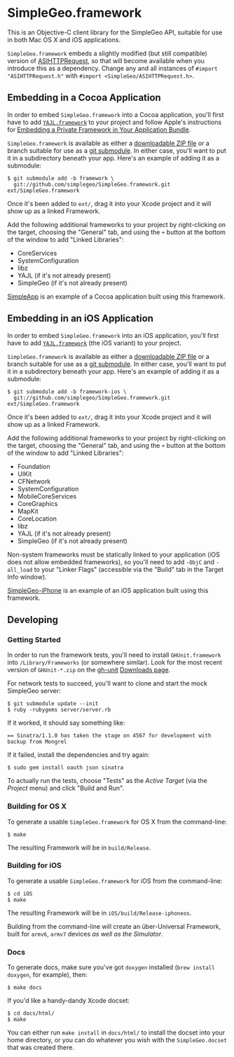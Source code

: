 # SimpleGeo.framework

This is an Objective-C client library for the SimpleGeo API, suitable for use
in both Mac OS X and iOS applications.

`SimpleGeo.framework` embeds a slightly modified (but still compatible) version
of [ASIHTTPRequest](http://allseeing-i.com/ASIHTTPRequest/), so that will
become available when you introduce this as a dependency. Change any and all
instances of `#import "ASIHTTPRequest.h"` with `#import
<SimpleGeo/ASIHTTPRequest.h>`.

## Embedding in a Cocoa Application

In order to embed `SimpleGeo.framework` into a Cocoa application, you'll first
have to add [`YAJL.framework`](https://github.com/gabriel/yajl-objc/downloads)
to your project and follow Apple's instructions for [Embedding a Private
Framework in Your Application
Bundle](http://developer.apple.com/library/mac/documentation/MacOSX/Conceptual/BPFrameworks/Tasks/CreatingFrameworks.html#//apple_ref/doc/uid/20002258-106880).

`SimpleGeo.framework` is available as either a [downloadable ZIP
file](https://github.com/simplegeo/SimpleGeo.framework/downloads) or a branch
suitable for use as a [git
submodule](http://book.git-scm.com/5_submodules.html). In either case, you'll
want to put it in a subdirectory beneath your app. Here's an example of adding
it as a submodule:

    $ git submodule add -b framework \
      git://github.com/simplegeo/SimpleGeo.framework.git ext/SimpleGeo.framework

Once it's been added to `ext/`, drag it into your Xcode project and it will
show up as a linked Framework.

Add the following additional frameworks to your project by right-clicking on
the target, choosing the "General" tab, and using the `+` button at the bottom
of the window to add "Linked Libraries":

* CoreServices
* SystemConfiguration
* libz
* YAJL (if it's not already present)
* SimpleGeo (if it's not already present)

[SimpleApp](https://github.com/simplegeo/SimpleApp) is an example of a Cocoa
application built using this framework.

## Embedding in an iOS Application

In order to embed `SimpleGeo.framework` into an iOS application, you'll first
have to add [`YAJL.framework`](https://github.com/gabriel/yajl-objc/downloads)
(the iOS variant) to your project.

`SimpleGeo.framework` is available as either a [downloadable ZIP
file](https://github.com/simplegeo/SimpleGeo.framework/downloads) or a branch
suitable for use as a [git
submodule](http://book.git-scm.com/5_submodules.html). In either case, you'll
want to put it in a subdirectory beneath your app. Here's an example of adding
it as a submodule:

    $ git submodule add -b framework-ios \
      git://github.com/simplegeo/SimpleGeo.framework.git ext/SimpleGeo.framework

Once it's been added to `ext/`, drag it into your Xcode project and it will
show up as a linked Framework.

Add the following additional frameworks to your project by right-clicking on
the target, choosing the "General" tab, and using the `+` button at the bottom
of the window to add "Linked Libraries":

* Foundation
* UIKit
* CFNetwork
* SystemConfiguration
* MobileCoreServices
* CoreGraphics
* MapKit
* CoreLocation
* libz
* YAJL (if it's not already present)
* SimpleGeo (if it's not already present)

Non-system frameworks must be statically linked to your application (iOS does
not allow embedded frameworks), so you'll need to add `-ObjC` and `-all_load`
to your "Linker Flags" (accessible via the "Build" tab in the Target Info
window).

[SimpleGeo-iPhone](https://github.com/simplegeo/SimpleGeo-iPhone) is an example
of an iOS application built using this framework.

## Developing

### Getting Started

In order to run the framework tests, you'll need to install `GHUnit.framework`
into `/Library/Frameworks` (or somewhere similar). Look for the most recent
version of `GHUnit-*.zip` on the [gh-unit](https://github.com/gabriel/gh-unit)
[Downloads page](https://github.com/gabriel/gh-unit/downloads).

For network tests to succeed, you'll want to clone and start the mock SimpleGeo
server:

    $ git submodule update --init
    $ ruby -rubygems server/server.rb

If it worked, it should say something like:

    == Sinatra/1.1.0 has taken the stage on 4567 for development with backup from Mongrel

If it failed, install the dependencies and try again:

    $ sudo gem install oauth json sinatra

To actually run the tests, choose "Tests" as the *Active Target* (via the
*Project* menu) and click "Build and Run".

### Building for OS X

To generate a usable `SimpleGeo.framework` for OS X from the command-line:

    $ make

The resulting Framework will be in `build/Release`.

### Building for iOS

To generate a usable `SimpleGeo.framework` for iOS from the command-line:

    $ cd iOS
    $ make

The resulting Framework will be in `iOS/build/Release-iphoneos`.

Building from the command-line will create an über-Universal Framework, built
for `armv6`, `armv7` devices *as well as the Simulator*.

### Docs

To generate docs, make sure you've got `doxygen` installed (`brew install
doxygen`, for example), then:

    $ make docs

If you'd like a handy-dandy Xcode docset:

    $ cd docs/html/
    $ make

You can either run `make install` in `docs/html/` to install the docset into
your home directory, or you can do whatever you wish with the
`SimpleGeo.docset` that was created there.
